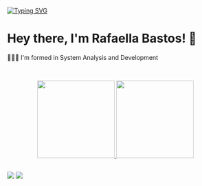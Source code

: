 [![Typing SVG](https://readme-typing-svg.herokuapp.com/?color=04C3CB&size=35&font=Fira+Code&weight=400&center=true&vCenter=true&width=1000&lines=WELCOME!;RAFA'S+CODE)](https://git.io/typing-svg)

<!-- Sobre mim -->
# Hey there, I'm Rafaella Bastos! 👋

👨🏻‍💻 I'm formed in System Analysis and Development 

<!-- Status -->
<br><div align="center">
  <a href="https://github.com/rafaellabastos">
  <img height="180em" src="https://github-readme-stats.vercel.app/api?username=rafaellabastos&show_icons=true&theme=dracula&include_all_commits=true&count_private=true"/>
  <img height="180em" src="https://github-readme-stats.vercel.app/api/top-langs/?username=rafaellabastos&layout=compact&langs_count=7&theme=dracula"/>
</div>

##
<div>
  <a href="https://www.linkedin.com/in/rafaella-bastoss/" target="_blank"><img src="https://img.shields.io/badge/-LinkedIn-%230077B5?style=for-the-badge&logo=linkedin&logoColor=white" target="_blank"></a>
  <a href="https://instagram.com/rafa.baastos" target="_blank"><img src="https://img.shields.io/badge/-Instagram-%23E4405F?style=for-the-badge&logo=instagram&logoColor=white" target="_blank"></a>
</div>
